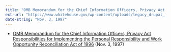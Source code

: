 ```yaml
---
title: "OMB Memorandum for the Chief Information Officers, Privacy Act Responsibilities for Implementing the Personal Responsibility and Work Opportunity Reconciliation Act of 1996"
ext-url: "https://www.whitehouse.gov/wp-content/uploads/legacy_drupal_files/omb/assets/OMB/inforeg/katzen_prwora.pdf"
date-string: "Nov. 3, 1997"
---
```

* [OMB Memorandum for the Chief Information Officers, Privacy Act Responsibilities for Implementing the Personal Responsibility and Work Opportunity Reconciliation Act of 1996](https://www.whitehouse.gov/wp-content/uploads/legacy_drupal_files/omb/assets/OMB/inforeg/katzen_prwora.pdf) (Nov. 3, 1997)
